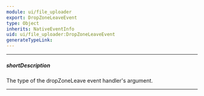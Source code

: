 ```yaml
---
module: ui/file_uploader
export: DropZoneLeaveEvent
type: Object
inherits: NativeEventInfo
uid: ui/file_uploader:DropZoneLeaveEvent
generateTypeLink: 
---
```

---
##### shortDescription
The type of the dropZoneLeave event handler's argument.

---
<!-- Description goes here -->
